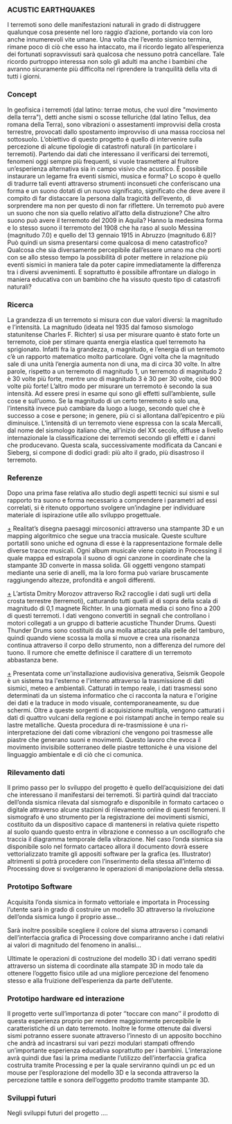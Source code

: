 ### ACUSTIC EARTHQUAKES
I terremoti sono delle manifestazioni naturali in grado di distruggere qualunque cosa presente nel loro raggio d’azione, portando via con loro anche innumerevoli vite umane.
Una volta che l’evento sismico termina, rimane poco di ciò che esso ha intaccato, ma il ricordo legato all’esperienza dei fortunati sopravvissuti sarà qualcosa che nessuno potrà cancellare. Tale ricordo purtroppo interessa non solo gli adulti ma anche i bambini che avranno sicuramente più difficolta nel riprendere la tranquilità della vita di tutti i giorni.

### Concept<br>
In geofisica i terremoti (dal latino: terrae motus, che vuol dire "movimento della terra"), detti anche sismi o scosse telluriche (dal latino Tellus, dea romana della Terra), sono vibrazioni o assestamenti improvvisi della crosta terrestre, provocati dallo spostamento improvviso di una massa rocciosa nel sottosuolo.
L’obiettivo di questo progetto è quello di intervenire sulla percezione di alcune tipologie di catastrofi naturali (in particolare i terremoti).
Partendo dai dati che interessano il verificarsi dei terremoti, fenomeni oggi sempre più frequenti, si vuole trasmettere al fruitore un’esperienza alternativa sia in campo visivo che acustico.
È possibile instaurare un legame fra eventi sismici, musica e forma? 
Lo scopo è quello di tradurre tali eventi attraverso strumenti inconsueti che conferiscano una forma e un suono dotati di un nuovo significato, significato che deve avere il compito di far distaccare la persona dalla tragicità dell’evento, di sorprendere ma non per questo di non far riflettere. 
Un terremoto può avere un suono che non sia quello relativo all’atto della distruzione? Che altro suono può avere il terremoto del 2009 in Aquila? Hanno la medesima forma e lo stesso suono il terremoto del 1908 che ha raso al suolo Messina (magnitudo 7.0) e quello del 13 gennaio 1915 in Abruzzo (magnitudo 6.8)?
Può quindi un sisma presentarsi come qualcosa di meno catastrofico? Qualcosa che sia diversamente percepibile dall’essere umano ma che porti con se allo stesso tempo la possibilità di poter mettere in relazione più eventi sismici in maniera tale da poter capire immediatamente la differenza tra i diversi avvenimenti.
E soprattutto è possibile affrontare un dialogo in maniera educativa con un bambino che ha vissuto questo tipo di catastrofi naturali?


### Ricerca<br>
La grandezza di un terremoto si misura con due valori diversi: la magnitudo e l’intensità. La magnitudo (ideata nel 1935 dal famoso sismologo statunitense Charles F. Richter) si usa per misurare quanto è stato forte un terremoto, cioè per stimare quanta energia elastica quel terremoto ha sprigionato. Infatti fra la grandezza, o magnitudo, e l’energia di un terremoto c’è un rapporto matematico molto particolare. Ogni volta che la magnitudo sale di una unità l’energia aumenta non di una, ma di circa 30 volte. In altre parole, rispetto a un terremoto di magnitudo 1, un terremoto di magnitudo 2 è 30 volte più forte, mentre uno di magnitudo 3 è 30 per 30 volte, cioè 900 volte più forte!
L’altro modo per misurare un terremoto è secondo la sua intensità. Ad essere presi in esame qui sono gli effetti sull’ambiente, sulle cose e sull’uomo. Se la magnitudo di un certo terremoto è solo una, l’intensità invece può cambiare da luogo a luogo, secondo quel che è successo a cose e persone; in genere, più ci si allontana dall’epicentro e più diminuisce. L’intensità di un terremoto viene espressa con la scala Mercalli, dal nome del sismologo italiano che, all’inizio del XX secolo, diffuse a livello internazionale la classificazione dei terremoti secondo gli effetti e i danni che producevano. Questa scala, successivamente modificata da Cancani e Sieberg, si compone di dodici gradi: più alto il grado, più disastroso il terremoto.

### Referenze<br>
Dopo una prima fase relativa allo studio degli aspetti tecnici sui sismi e sul rapporto tra suono e forma necessario a comprendere i parametri ad essi correlati, si è ritenuto opportuno svolgere un’indagine per individuare materiale di ispirazione utile allo sviluppo progettuale.

[+](https://adesigndaily.wordpress.com/2012/08/27/3-d-printed-microsonic-soundscapes-music-translated-into-form/)
Realitat’s disegna paesaggi mircosonici attraverso una stampante 3D e un mapping algoritmico che segue una traccia musicale.
Queste sculture portatili sono uniche ed ognuna di esse è la rappresentazione formale delle diverse tracce musicali.
Ogni album musicale viene copiato in Processing il quale mappa ed estrapola il suono di ogni canzone in coordinate che la stampante 3D converte in massa solida.
Gli oggetti vengono stampati mediante una serie di anelli, ma la loro forma può variare bruscamente raggiungendo altezze, profondità e angoli differenti.

[+](http://www.everydaylistening.com/articles/2015/4/3/sonify-earthquakes-worldwide.html)
L’artista Dmitry Morozov attraverso Rx2 raccoglie i dati sugli urti della crosta terrestre (terremoti), catturando tutti quelli al di sopra della scala di magnitudo di 0,1 magnete Richter. In una giornata media ci sono fino a 200 di questi terremoti. 
I dati vengono convertiti in segnali che controllano i motori collegati a un gruppo di batterie acustiche Thunder Drums. Questi Thunder Drums sono costituiti da una molla attaccata alla pelle del tamburo, quindi quando viene scossa la molla si muove e crea una risonanza continua attraverso il corpo dello strumento, non a differenza del rumore del tuono. Il rumore che emette definisce il carattere di un terremoto abbastanza bene.

[+](http://www.kolgen.net/nuevo/seismik-england/)
Presentata come un'installazione audiovisiva generativa, Seismik Geopole è un sistema tra l'esterno e l'interno attraverso la trasmissione di dati sismici, meteo e ambientali. Catturati in tempo reale, i dati trasmessi sono determinati da un sistema informatico che ci racconta la natura e l'origine dei dati e la traduce in modo visuale, contemporaneamente, su due schermi. Oltre a queste sorgenti di acquisizione multipla, vengono catturati i dati di quattro vulcani della regione e poi ristampati anche in tempo reale su lastre metalliche. Questa procedura di re-trasmissione è una ri-interpretazione dei dati come vibrazioni che vengono poi trasmesse alle piastre che generano suoni e movimenti. Questo lavoro che evoca il movimento invisibile sotterraneo delle piastre tettoniche è una visione del linguaggio ambientale e di ciò che ci comunica.

### Rilevamento dati<br>
Il primo passo per lo sviluppo del progetto è quello dell’acquisizione dei dati che interessano il manifestarsi dei terremoti. Si partirà quindi dal tracciato dell’onda sismica rilevata
dal sismografo e disponibile in formato cartaceo o digitale attraverso alcune stazioni di rilevamento online di questi fenomeni. Il sismografo è uno strumento per la registrazione dei movimenti sismici, costituito da un dispositivo capace di mantenersi in relativa quiete rispetto al suolo quando questo entra in vibrazione e connesso a un oscillografo che traccia il diagramma temporale della vibrazione. Nel caso l’onda sismica sia disponibile solo nel formato cartaceo allora il documento dovrà essere vettorializzato tramite gli appositi software per la grafica (es. Illustrator) altrimenti si potrà procedere con l’inserimento della stessa all’interno di Processing dove si svolgeranno le operazioni di manipolazione della stessa. 


### Prototipo Software<br>
Acquisita l’onda sismica in formato vettoriale e importata in Processing l’utente sarà in grado di costruire un modello 3D attraverso la rivoluzione dell’onda sismica lungo il proprio asse…

Sarà inoltre possibile scegliere il colore del sisma attraverso i comandi dell’interfaccia grafica di Processing dove compariranno anche i dati relativi ai valori di magnitudo del fenomeno in analisi…

Ultimate le operazioni di costruzione del modello 3D i dati verrano spediti attraverso un sistema di coordinate alla stampate 3D in modo tale da ottenere l’oggetto fisico utile ad una migliore percezione del fenomeno stesso e alla fruizione dell’esperienza da parte dell’utente.

### Prototipo hardware ed interazione<br>
Il progetto verte sull’importanza di poter ‘’toccare con mano’’ il prodotto di questa esperienza proprio per rendere maggiormente percepibile le caratteristiche di un dato terremoto.
Inoltre le forme ottenute dai diversi sismi potranno essere suonate attraverso l’innesto di un apposito bocchino che andrà ad incastrarsi sui vari pezzi modulari stampati offrendo un’importante esperienza educativa soprattutto per i bambini. L’interazione avrà quindi due fasi la prima mediante l’utilizzo dell’interfaccia grafica costruita tramite Processing e per la quale serviranno quindi un pc ed un mouse per l’esplorazione del modello 3D e la seconda attraverso la percezione tattile e sonora dell’oggetto prodotto tramite stampante 3D.

### Sviluppi futuri<br>
Negli sviluppi futuri del progetto ….
